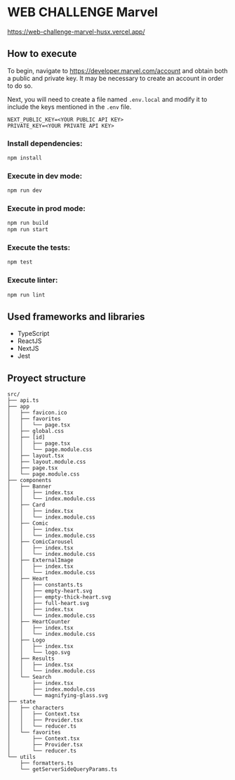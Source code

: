# WEB CHALLENGE Marvel

https://web-challenge-marvel-husx.vercel.app/

## How to execute

To begin, navigate to https://developer.marvel.com/account and obtain both a public and private key. It may be necessary to create an account in order to do so. 

Next, you will need to create a file named `.env.local` and modify it to include the keys mentioned in the `.env` file.

```
NEXT_PUBLIC_KEY=<YOUR PUBLIC API KEY>
PRIVATE_KEY=<YOUR PRIVATE API KEY>
```

### Install dependencies:

```sh
npm install
```

### Execute in dev mode:

```sh
npm run dev
```

### Execute in prod mode:

```sh
npm run build
npm run start
```

### Execute the tests:

```sh
npm test
```

### Execute linter:

```sh
npm run lint
```

## Used frameworks and libraries

- TypeScript
- ReactJS
- NextJS
- Jest

## Proyect structure

```
src/
├── api.ts
├── app
│   ├── favicon.ico
│   ├── favorites
│   │   └── page.tsx
│   ├── global.css
│   ├── [id]
│   │   ├── page.tsx
│   │   └── page.module.css
│   ├── layout.tsx
│   ├── layout.module.css
│   ├── page.tsx
│   └── page.module.css
├── components
│   ├── Banner
│   │   ├── index.tsx
│   │   └── index.module.css
│   ├── Card
│   │   ├── index.tsx
│   │   └── index.module.css
│   ├── Comic
│   │   ├── index.tsx
│   │   └── index.module.css
│   ├── ComicCarousel
│   │   ├── index.tsx
│   │   └── index.module.css
│   ├── ExternalImage
│   │   ├── index.tsx
│   │   └── index.module.css
│   ├── Heart
│   │   ├── constants.ts
│   │   ├── empty-heart.svg
│   │   ├── empty-thick-heart.svg
│   │   ├── full-heart.svg
│   │   ├── index.tsx
│   │   └── index.module.css
│   ├── HeartCounter
│   │   ├── index.tsx
│   │   └── index.module.css
│   ├── Logo
│   │   ├── index.tsx
│   │   └── logo.svg
│   ├── Results
│   │   ├── index.tsx
│   │   └── index.module.css
│   └── Search
│       ├── index.tsx
│       ├── index.module.css
│       └── magnifying-glass.svg
├── state
│   ├── characters
│   │   ├── Context.tsx
│   │   ├── Provider.tsx
│   │   └── reducer.ts
│   └── favorites
│       ├── Context.tsx
│       ├── Provider.tsx
│       └── reducer.ts
└── utils
    ├── formatters.ts
    └── getServerSideQueryParams.ts
```
